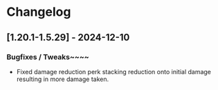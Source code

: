 # Changelog

## [1.20.1-1.5.29] - 2024-12-10

### Bugfixes / Tweaks~~~~
- Fixed damage reduction perk stacking reduction onto initial damage resulting in more damage taken.
